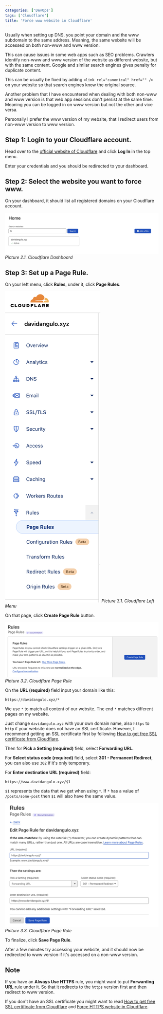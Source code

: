 ```yaml
---
categories: ['DevOps']
tags: ['Cloudflare']
title: 'Force www website in Cloudflare'
---
```

Usually when setting up DNS, you point your domain and the www subdomain to the same address. Meaning, the same website will be accessed on both non-www and www version.

This can cause issues in some web apps such as SEO problems. Crawlers identify non-www and www version of the website as different website, but with the same content. Google and similar search engines gives penalty for duplicate content. 

This can be usually be fixed by adding `<link rel="canonical" href="" />` on your website so that search engines know the original source.

Another problem that I have encountered when dealing with both non-www and www version is that web app sessions don't persist at the same time. Meaning you can be logged in on www version but not the other and vice versa.

Personally I prefer the www version of my website, that I redirect users from non-www version to www version.

## Step 1: Login to your Cloudflare account.
Head over to the [official website of Cloudflare](https://www.cloudflare.com/) and click **Log In** in the top menu.

Enter your credentials and you should be redirected to your dashboard.

## Step 2: Select the website you want to force www.

On your dashboard, it should list all registered domains on your Cloudflare account.

![dashboard](/assets/images/posts/force-www-website-in-cloudflare/dashboard.png)
_Picture 2.1. Cloudflare Dashboard_

## Step 3: Set up a Page Rule.

On your left menu, click **Rules**, under it, click **Page Rules**.

![left-menu](/assets/images/posts/force-www-website-in-cloudflare/left-menu.png)
_Picture 3.1. Cloudflare Left Menu_

On that page, click **Create Page Rule** button.

![page-rule](/assets/images/posts/force-www-website-in-cloudflare/page-rule.png)
_Picture 3.2. Cloudflare Page Rule_

On the **URL (required)** field input your domain like this:

```text
https://davidangulo.xyz/*
```

We use `*` to match all content of our website. The end `*` matches different pages on my website.

Just change `davidangulo.xyz` with your own domain name, also `https` to `http` if your website does not have an SSL certificate. However, I recommend getting an SSL certificate first by following [How to get free SSL certificate from Cloudflare](/posts/how-to-get-free-ssl-certificate-from-cloudflare).

Then for **Pick a Setting (required)** field, select **Forwarding URL**.

For **Select status code (required)** field, select **301 - Permanent Redirect**, you can also use `302` if it's only temporary.

For **Enter destination URL (required)** field:
```text
https://www.davidangulo.xyz/$1
```

`$1` represents the data that we get when using `*`. If `*` has a value of `/posts/some-post` then `$1` will also have the same value.

![rule](/assets/images/posts/force-www-website-in-cloudflare/rule.png)
_Picture 3.3. Cloudflare Page Rule_

To finalize, click **Save Page Rule**.

After a few minutes try accessing your website, and it should now be redirected to www version if it's accessed on a non-www version.

## Note
If you have an **Always Use HTTPS** rule, you might want to put **Forwarding URL** rule under it. So that it redirects to the `https` version first and then redirect to www version.

If you don't have an SSL certificate you might want to read [How to get free SSL certificate from Cloudflare](/posts/how-to-get-free-ssl-certificate-from-cloudflare) and [Force HTTPS website in Cloudflare](/posts/force-https-website-in-cloudflare).
